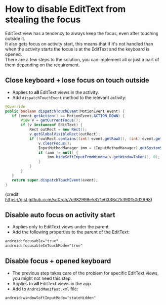 # How to disable EditText from stealing the focus
EditText view has a tendency to always keep the focus, even after touching outside it.  
It also gets focus on activity start, this means that if it's not handled than when the activity starts the focus is at the EditText and the keyboard is opened.  
There are a few steps to the solution, you can implement all or just a part of them depending on the requirement.
## Close keyboard + lose focus on touch outside
- Applies to **all** EditText views in the activity.
- Add `dispatchTouchEvent` method to the relevant activity:
```java
@Override
public boolean dispatchTouchEvent(MotionEvent event) {
   if (event.getAction() == MotionEvent.ACTION_DOWN) {
       View v = getCurrentFocus();
       if (v instanceof EditText) {
           Rect outRect = new Rect();
           v.getGlobalVisibleRect(outRect);
           if (!outRect.contains((int) event.getRawX(), (int) event.getRawY())) {
               v.clearFocus();
               InputMethodManager imm = (InputMethodManager) getSystemService(Context.INPUT_METHOD_SERVICE);
               if (imm != null) {
                   imm.hideSoftInputFromWindow(v.getWindowToken(), 0);
               }
           }
       }
   }
   return super.dispatchTouchEvent(event);
}
```
(credit: https://gist.github.com/sc0rch/7c982999e5821e6338c25390f50d2993)
## Disable auto focus on activity start 
- Applies only to EditText views under the parent.
- Add the following properties to the parent of the EditText:
```xml
android:focusable="true"
android:focusableInTouchMode="true"
```
## Disable focus + opened keyboard
- The previous step takes care of the problem for specific EditText views, you might not need this step.
- Applies to **all** EditText views in the app.
- Add to `AndroidManifest.xml` file:
```xml
android:windowSoftInputMode="stateHidden"
```
